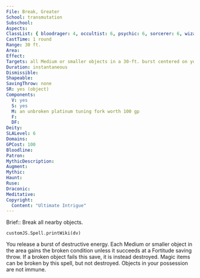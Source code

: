 ```yaml
---
File: Break, Greater
School: transmutation
Subschool: 
Aspects: 
ClassList: { bloodrager: 4, occultist: 6, psychic: 6, sorcerer: 6, wizard: 6 }
CastTime: 1 round
Range: 30 ft.
Area: 
Effect: 
Targets: all Medium or smaller objects in a 30-ft. burst centered on you
Duration: instantaneous
Dismissible: 
Shapeable: 
SavingThrow: none
SR: yes (object)
Components:
  V: yes
  S: yes
  M: an unbroken platinum tuning fork worth 100 gp
  F: 
  DF: 
Deity: 
SLALevel: 6
Domains: 
GPCost: 100
Bloodline: 
Patron: 
MythicDescription: 
Augment: 
Mythic: 
Haunt: 
Ruse: 
Draconic: 
Meditative: 
Copyright:
  Content: "Ultimate Intrigue"
---
```

Brief:: Break all nearby objects.

```dataviewjs
customJS.Spell.printWiki(dv)
```

You release a burst of destructive energy. Each Medium or smaller object in the area gains the broken condition unless it succeeds at a Fortitude saving throw. If a broken object fails this save, it is instead destroyed. Magic items can be broken by this spell, but not destroyed. Objects in your possession are not immune.
